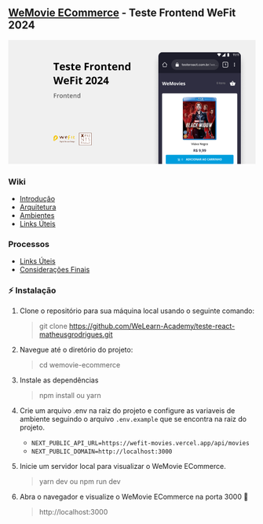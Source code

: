 ## [WeMovie ECommerce](https://wemovie-ecommerce-deploy.vercel.app/) - Teste Frontend WeFit 2024

![WeMovie ECommerce](docs/images/cover.png 'WeMovie ECommerce')

### Wiki

-   [Introdução](https://github.com/matheusgrodrigues/wemovie-ecommerce-deploy/docs/wiki/INTRODUCAO.md)
-   [Arquitetura](https://github.com/matheusgrodrigues/wemovie-ecommerce-deploy/docs/wiki/ARQUITETURA.md)
-   [Ambientes](https://github.com/matheusgrodrigues/wemovie-ecommerce-deploy/docs/wiki/AMBIENTES.md)
-   [Links Úteis](https://github.com/matheusgrodrigues/wemovie-ecommerce-deploy/docs/wiki/LINKS-UTEIS.md)

### Processos

-   [Links Úteis](https://github.com/matheusgrodrigues/wemovie-ecommerce-deploy/docs/processos/PLANEJAMENTO.md)
-   [Considerações Finais](https://github.com/matheusgrodrigues/wemovie-ecommerce-deploy/docs/processos/CONSIDERACOES-FINAIS.md)

### ⚡ Instalação

1. Clone o repositório para sua máquina local usando o seguinte comando:

    > git clone https://github.com/WeLearn-Academy/teste-react-matheusgrodrigues.git

2. Navegue até o diretório do projeto:

    > cd wemovie-ecommerce

3. Instale as dependências

    > npm install ou yarn

4. Crie um arquivo .env na raiz do projeto e configure as variaveis de ambiente seguindo o arquivo `.env.example` que se encontra na raiz do projeto.

    - `NEXT_PUBLIC_API_URL=https://wefit-movies.vercel.app/api/movies`
    - `NEXT_PUBLIC_DOMAIN=http://localhost:3000`

5. Inicie um servidor local para visualizar o WeMovie ECommerce.

    > yarn dev ou npm run dev

6. Abra o navegador e visualize o WeMovie ECommerce na porta 3000 🎉
    > http://localhost:3000
